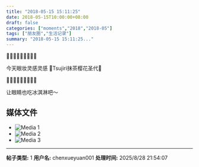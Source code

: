 ```yaml
---
title: "2018-05-15 15:11:25"
date: 2018-05-15T10:00:00+08:00
draft: false
categories: ["moments","2018","2018-05"]
tags: ["朋友圈","生活记录"]
summary: "2018-05-15 15:11:25..."
---
```


💚💛💗💛💚💛💗💛💚

今天眼妆灵感灵感
🌸Tsujiri抹茶樱花圣代🌸

💚💛💗💛💚💛💗💛💚

让眼睛也吃冰淇淋吧～

## 媒体文件

- ![Media 1](/Moments/photos/2018-05-15/201805151511250.jpg)
- ![Media 2](/Moments/photos/2018-05-15/201805151511251.jpg)
- ![Media 3](/Moments/photos/2018-05-15/201805151511252.jpg)

---

**帖子类型:** 1
**用户名:** chenxueyuan001
**处理时间:** 2025/8/28 21:54:07